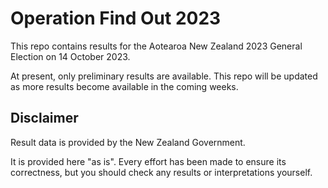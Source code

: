 # Operation Find Out 2023

This repo contains results for the Aotearoa New Zealand 2023 General Election on 14 October 2023.

At present, only preliminary results are available. This repo will be updated as more results become available in the coming weeks.

## Disclaimer

Result data is provided by the New Zealand Government.

It is provided here "as is". Every effort has been made to ensure its correctness, but you should check any results or interpretations yourself.



